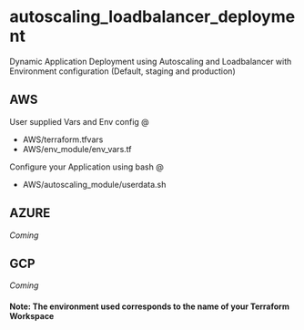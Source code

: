 # autoscaling_loadbalancer_deployment
Dynamic Application Deployment using Autoscaling and Loadbalancer with Environment configuration (Default, staging and production)

## AWS
User supplied Vars and Env config @
- AWS/terraform.tfvars
- AWS/env_module/env_vars.tf

Configure your Application using bash @
- AWS/autoscaling_module/userdata.sh

## AZURE
*Coming*

## GCP
*Coming*


#### Note: The environment used corresponds to the name of your Terraform Workspace